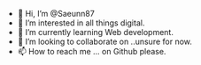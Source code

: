 - 👋 Hi, I’m @Saeunn87
- 👀 I’m interested in all things digital.
- 🌱 I’m currently learning Web development.
- 💞️ I’m looking to collaborate on ..unsure for now.
- 📫 How to reach me ... on Github please.

<!---
Saeunn87/Saeunn87 is a ✨ special ✨ repository because its `README.md` (this file) appears on your GitHub profile.
You can click the Preview link to take a look at your changes.
--->
